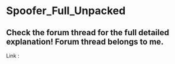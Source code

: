 # Spoofer_Full_Unpacked

Check the forum thread for the full detailed explanation! Forum thread belongs to me.
------------
Link : 

 
